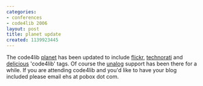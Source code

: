 ```yaml
---
categories:
- conferences
- code4lib 2006
layout: post
title: planet update
created: 1139923445
---
```

The code4lib <a href="http://planet.code4lib.org">planet</a> has been updated to include <a href="http://www.flickr.com/photos/tags/code4lib/">flickr</a>, <a href="http://technorati.com/tags/code4lib">technorati</a> and <a href="http://del.icio.us/tag/code4lib">delicious</a> 'code4lib' tags. Of course the <a href="http://unalog.com">unalog</a> support has been there for a while. If you are attending code4lib and you'd like to have your blog included please email ehs at pobox dot com. 

